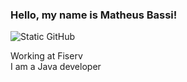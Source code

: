 ### Hello, my name is Matheus Bassi!

<img src="https://img.shields.io/static/v1?label=Overview&message=mtbassi&color=FF6600&style=for-the-badge&logo=GitHub" alt="Static GitHub">

<p>Working at Fiserv<br/> I am a Java developer</p>
